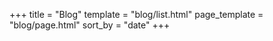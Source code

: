 +++
title = "Blog"
template = "blog/list.html"
page_template = "blog/page.html"
sort_by = "date"
+++
